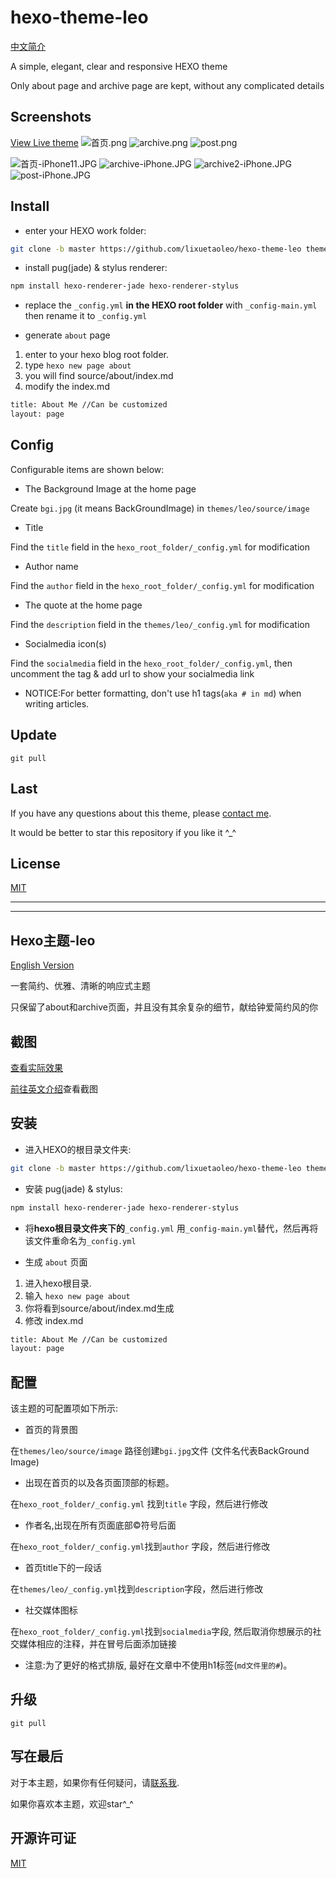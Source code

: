 # hexo-theme-leo
[中文简介](#Hexo主题-leo)

A simple, elegant, clear and responsive HEXO theme

Only about page and archive page are kept, without any complicated details

## Screenshots
[View Live theme](https://lixuetaoleo.github.io)
![首页.png](https://i.loli.net/2020/02/29/t7W91MeD8FnABqZ.png)
![archive.png](https://i.loli.net/2020/02/29/PxdCr3M7mcADJul.png)
![post.png](https://i.loli.net/2020/02/29/wjRcs2PESIMFANH.png)

![首页-iPhone11.JPG](https://i.loli.net/2020/02/29/1Q3C2bBmtiYdVey.jpg)
![archive-iPhone.JPG](https://i.loli.net/2020/02/29/zBbyeGxPd3EShUX.jpg)
![archive2-iPhone.JPG](https://i.loli.net/2020/02/29/hn3yPWGJdfOEkrR.jpg)
![post-iPhone.JPG](https://i.loli.net/2020/02/29/zE1Vyr926fpY4gJ.jpg)

## Install
* enter your HEXO work folder:

```bash
git clone -b master https://github.com/lixuetaoleo/hexo-theme-leo themes/leo
```

* install pug(jade) & stylus renderer:

```bash
npm install hexo-renderer-jade hexo-renderer-stylus
```

* replace the `_config.yml` **in the HEXO root folder** with `_config-main.yml`
then rename it to `_config.yml`


* generate `about` page

1. enter to your hexo blog root folder.
2. type `hexo new page about`
3. you will find source/about/index.md
4. modify the index.md
```bash
title: About Me //Can be customized
layout: page
```

## Config
Configurable items are shown below:
* The Background Image at the home page

Create `bgi.jpg` (it means BackGroundImage) in `themes/leo/source/image`

* Title

Find the `title` field in the `hexo_root_folder/_config.yml` for modification
* Author name

Find the `author` field in the `hexo_root_folder/_config.yml` for modification
* The quote at the home page

Find the `description` field in the `themes/leo/_config.yml` for modification
* Socialmedia icon(s)

Find the `socialmedia` field in the `hexo_root_folder/_config.yml`, then uncomment the tag & add url to show your socialmedia link

* NOTICE:For better formatting, don't use h1 tags(`aka # in md`) when writing articles.

## Update
`git pull`

## Last
If you have any questions about this theme, please [contact me](lixuetaoleo@163.com).

It would be better to star this repository if you like it ^_^


## License
[MIT](http://opensource.org/licenses/MIT)

---
---

## Hexo主题-leo
[English Version](#hexo-theme-leo)

一套简约、优雅、清晰的响应式主题

只保留了about和archive页面，并且没有其余复杂的细节，献给钟爱简约风的你


## 截图
[查看实际效果](https://lixuetaoleo.github.io)

[前往英文介绍](#Screenshots)查看截图

## 安装
* 进入HEXO的根目录文件夹:

```bash
git clone -b master https://github.com/lixuetaoleo/hexo-theme-leo themes/leo
```

* 安装 pug(jade) & stylus:

```bash
npm install hexo-renderer-jade hexo-renderer-stylus
```

* 将**hexo根目录文件夹下的**`_config.yml` 用`_config-main.yml`替代，然后再将该文件重命名为`_config.yml`


* 生成 `about` 页面

1. 进入hexo根目录.
2. 输入 `hexo new page about`
3. 你将看到source/about/index.md生成
4. 修改 index.md
```bash
title: About Me //Can be customized
layout: page
```

## 配置
该主题的可配置项如下所示:
* 首页的背景图

在`themes/leo/source/image` 路径创建`bgi.jpg`文件 (文件名代表BackGround Image) 

* 出现在首页的以及各页面顶部的标题。

在`hexo_root_folder/_config.yml` 找到`title` 字段，然后进行修改
* 作者名,出现在所有页面底部©符号后面

在`hexo_root_folder/_config.yml`找到`author` 字段，然后进行修改
* 首页title下的一段话

在`themes/leo/_config.yml`找到`description`字段，然后进行修改
* 社交媒体图标

在`hexo_root_folder/_config.yml`找到`socialmedia`字段, 然后取消你想展示的社交媒体相应的注释，并在冒号后面添加链接

* 注意:为了更好的格式排版, 最好在文章中不使用h1标签(`md文件里的#`)。

## 升级
`git pull`

## 写在最后
对于本主题，如果你有任何疑问，请[联系我](lixuetaoleo@163.com).

如果你喜欢本主题，欢迎star^_^


## 开源许可证
[MIT](http://opensource.org/licenses/MIT)